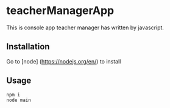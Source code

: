 # teacherManagerApp
This is console app teacher manager has written by javascript.
## Installation
Go to [node] (https://nodejs.org/en/) to install

## Usage
```
npm i 
node main
```
